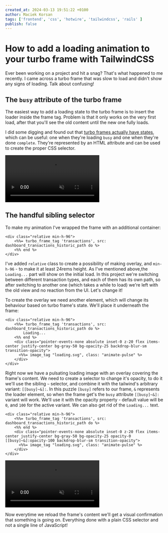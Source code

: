 ```yaml
---
created_at: 2024-03-13 19:51:22 +0100
author: Maciek Korsan
tags: ['frontend', 'css', 'hotwire', 'tailwindcss', 'rails' ]
publish: false
---
```


# How to add a loading animation to your turbo frame with TailwindCSS

Ever been working on a project and hit a snag? That's what happened to me recently. I came across a turbo frame that was slow to load and didn't show any signs of loading. Talk about confusing!

<!-- more -->

## The `busy` attribute of the turbo frame

The easiest way to add a loading state to the turbo frame is to insert the loader inside the frame tag. Problem is that it only works on the very first load, after that you'll see the old content until the new one fully loads.

I did some digging and found out that [turbo frames actually have states](https://turbo.hotwired.dev/reference/frames#html-attributes), which can be useful: one when they're loading `busy` and one when they're done `complete`. They're represented by an HTML attribute and can be used to create the proper CSS selector.

<video src="https://arkency-images.s3.eu-central-1.amazonaws.com/how-to-add-a-loading-animation-to-your-turbo-frame-with-tailwindcss/loader-off.mp4" class="w-full" autoplay muted></video>

## The handful sibling selector

To make my animation I've wrapped the frame with an additional container:

```erb
<div class="relative min-h-96">
    <%%= turbo_frame_tag 'transactions', src: dashboard_transactions_historic_path do %>
    <%% end %>
</div>
```

I've added `relative` class to create a possibility of making overlay, and `min-h-96` - to make it at least 24rems height. As I've mentioned above,the `Loading...` part will show on the initial load. In this project we're switching between different transaction types, and each of them has its own path, so after switching to another one (which takes a while to load) we're left with the old view and no reaction from the UI. Let's change it!

To create the overlay we need another element, which will change its behaviour based on turbo frame's state. We'll place it underneath the frame:

```erb
<div class="relative min-h-96">
    <%%= turbo_frame_tag 'transactions', src: dashboard_transactions_historic_path do %>
        Loading...
    <%% end %>
    <div class="pointer-events-none absolute inset-0 z-20 flex items-center justify-center bg-gray-50 bg-opacity-25 backdrop-blur-sm transition-opacity">
      <%%= image_tag "loading.svg", class: "animate-pulse" %>
    </div>
</div>
```

Right now we have a pulsating loading image with an overlay covering the frame's content. We need to create a selector to change it's opacity, to do it we'll use the sibling `~` selector, and combine it with the tailwind's arbitrary variant: `[[busy]~&]:`. In this puzzle `[busy]` refers to our frame, `&` represents the loader element, so when the frame get's the `busy` attribute `[[busy]~&]:` variant will work. We'll use it with the opacity property - default value will be `0`, and `100` for the active variant. We can also get rid of the `Loading...` text.


```erb
<div class="relative min-h-96">
    <%%= turbo_frame_tag 'transactions', src: dashboard_transactions_historic_path do %>
    <%% end %>
    <div class="pointer-events-none absolute inset-0 z-20 flex items-center justify-center bg-gray-50 bg-opacity-25 opacity-0 [[busy]~&]:opacity-100 backdrop-blur-sm transition-opacity">
      <%%= image_tag "loading.svg", class: "animate-pulse" %>
    </div>
</div>
```

<video src="https://arkency-images.s3.eu-central-1.amazonaws.com/how-to-add-a-loading-animation-to-your-turbo-frame-with-tailwindcss/loader-off.mp4" class="w-full" autoplay muted></video>

Now everytime we reload the frame's content we'll get a visual confirmation that something is going on. Everything done with a plain CSS selector and not a single line of JavaScript!


